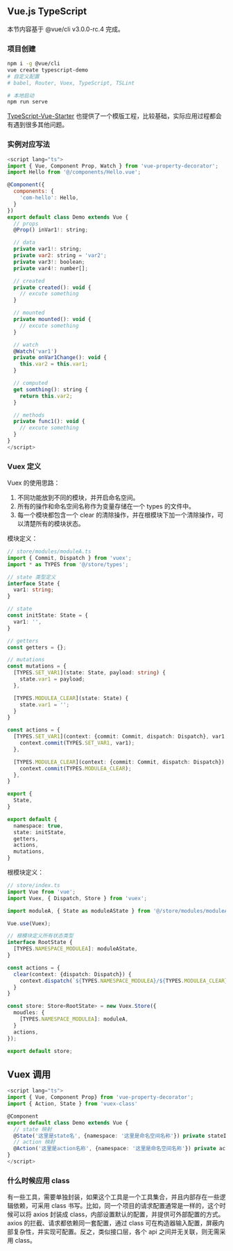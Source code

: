 ## Vue.js TypeScript

本节内容基于 @vue/cli v3.0.0-rc.4 完成。

### 项目创建

```bash
npm i -g @vue/cli
vue create typescript-demo
# 自定义配置
# babel, Router, Vuex, TypeScript, TSLint

# 本地启动
npm run serve
```

[TypeScript-Vue-Starter](https://github.com/Microsoft/TypeScript-Vue-Starter) 也提供了一个模版工程，比较基础，实际应用过程都会有遇到很多其他问题。

### 实例对应写法

```javascript
<script lang="ts">
import { Vue, Component Prop, Watch } from 'vue-property-decorator';
import Hello from '@/components/Hello.vue';

@Component({
  components: {
    'com-hello': Hello,
  }
})
export default class Demo extends Vue {
  // props
  @Prop() inVar1!: string;

  // data
  private var1!: string;
  private var2: string = 'var2';
  private var3!: boolean;
  private var4!: number[];

  // created
  private created(): void {
    // excute something
  }

  // mounted
  private mounted(): void {
    // excute something
  }

  // watch
  @Watch('var1')
  private onVar1Change(): void {
    this.var2 = this.var1;
  }

  // computed
  get somthing(): string {
    return this.var2;
  }

  // methods
  private func1(): void {
    // excute something
  }
}
</script>
```

### Vuex 定义

Vuex 的使用思路：

1. 不同功能放到不同的模块，并开启命名空间。
2. 所有的操作和命名空间名称作为变量存储在一个 types 的文件中。
3. 每一个模块都包含一个 clear 的清除操作，并在根模块下加一个清除操作，可以清楚所有的模块状态。

模块定义：

```typescript
// store/modules/moduleA.ts
import { Commit, Dispatch } from 'vuex';
import * as TYPES from '@/store/types';

// state 类型定义
interface State {
  var1: string;
}

// state
const initState: State = {
  var1: '',
}

// getters
const getters = {};

// mutations
const mutations = {
  [TYPES.SET_VAR1](state: State, payload: string) {
    state.var1 = payload;
  },

  [TYPES.MODULEA_CLEAR](state: State) {
    state.var1 = '';
  }
}

const actions = {
  [TYPES.SET_VAR1](context: {commit: Commit, dispatch: Dispatch}, var1: string) {
    context.commit(TYPES.SET_VAR1, var1);
  },

  [TYPES.MODULEA_CLEAR](context: {commit: Commit, dispatch: Dispatch}) {
    context.commit(TYPES.MODULEA_CLEAR);
  },
}

export {
  State,
}

export default {
  namespace: true,
  state: initState,
  getters,
  actions,
  mutations,
}
```

根模块定义：

```typescript
// store/index.ts
import Vue from 'vue';
import Vuex, { Dispatch, Store } from 'vuex';

import moduleA, { State as moduleAState } from '@/store/modules/moduleA';

Vue.use(Vuex);

// 根模块定义所有状态类型
interface RootState {
  [TYPES.NAMESPACE_MODULEA]: moduleAState,
}

const actions = {
  clear(context: {dispatch: Dispatch}) {
    context.dispatch(`${TYPES.NAMESPACE_MODULEA}/${TYPES.MODULEA_CLEAR}`, {}, { root: true });
  }
}

const store: Store<RootState> = new Vuex.Store({
  moudles: {
    [TYPES.NAMESPACE_MODULEA]: moduleA,
  }
  actions,
});

export default store;
```

## Vuex 调用

```typescript
<script lang="ts">
import { Vue, Component Prop} from 'vue-property-decorator';
import { Action, State } from 'vuex-class'

@Component
export default class Demo extends Vue {
  // state 映射
  @State('这里是state名', {namespace: '这里是命名空间名称'}) private stateIsLogin!: boolean;
  // action 映射
  @Action('这里是action名称', {namespace: '这里是命名空间名称'}) private actionLogin!: () => Promise<any>;
}
</script>
```

### 什么时候应用 class

有一些工具，需要单独封装，如果这个工具是一个工具集合，并且内部存在一些逻辑依赖，可采用 class 书写。比如，同一个项目的请求配置通常是一样的，这个时候可以将 axios 封装成 class，内部设置默认的配置，并提供可外部配置的方式。axios 的拦截、请求都依赖同一套配置，通过 class 可在构造器输入配置，屏蔽内部复杂性，并实现可配置。反之，类似接口层，各个 api 之间并无关联，则无需采用 class。
